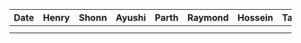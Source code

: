 | Date | Henry | Shonn | Ayushi | Parth | Raymond | Hossein | Task |
|---|---|---|---|---|---|---|---|
|   |   |   |   |   |   |   |   |
|   |   |   |   |   |   |   |   |